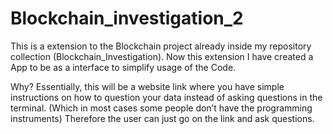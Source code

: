# Blockchain_investigation_2
This is a extension to the Blockchain project already inside my repository collection (Blockchain_Investigation). Now this extension I have created a App to be as a interface to simplify usage of the Code.

Why?
Essentially, this will be a website link where you have simple instructions on how to question your data instead of asking questions in the terminal. (Which in most cases some people don’t have the programming instruments) Therefore the user can just go on the link and ask questions.
